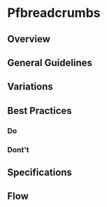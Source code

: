 # Pfbreadcrumbs

## Overview

## General Guidelines

## Variations

## Best Practices

### Do

### Dont't

## Specifications

## Flow
